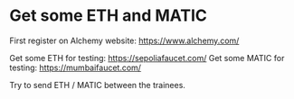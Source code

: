 # Get some ETH and MATIC

First register on Alchemy website: https://www.alchemy.com/

Get some ETH for testing: https://sepoliafaucet.com/
Get some MATIC for testing: https://mumbaifaucet.com/

Try to send ETH / MATIC between the trainees.

